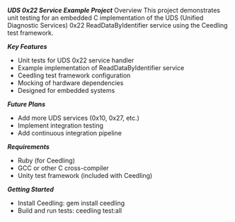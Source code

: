 ***UDS 0x22 Service Example Project***
Overview
This project demonstrates unit testing for an embedded C implementation of the UDS (Unified Diagnostic Services) 0x22 ReadDataByIdentifier service using the Ceedling test framework.

***Key Features***
  -  Unit tests for UDS 0x22 service handler
  -  Example implementation of ReadDataByIdentifier service
  -  Ceedling test framework configuration
  -  Mocking of hardware dependencies
  -  Designed for embedded systems

***Future Plans***
  -  Add more UDS services (0x10, 0x27, etc.)
  -  Implement integration testing
  -  Add continuous integration pipeline

***Requirements***
  -  Ruby (for Ceedling)
  -  GCC or other C cross-compiler
  -  Unity test framework (included with Ceedling)

***Getting Started***
  -  Install Ceedling: gem install ceedling
  -  Build and run tests: ceedling test:all
